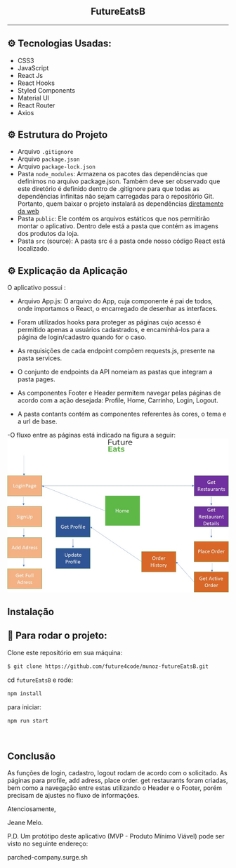 <h2 align="center">FutureEatsB</h2>
<hr/>


## ⚙️ Tecnologias Usadas:
- CSS3
- JavaScript 
- React Js 
- React Hooks
- Styled Components
- Material UI
- React Router
- Axios

## ⚙️ Estrutura do Projeto

- Arquivo `.gitignore`
- Arquivo `package.json`
- Arquivo `package-lock.json`
- Pasta `node_modules`: Armazena os pacotes das dependências que definimos no arquivo package.json. Também deve ser observado que este diretório é definido dentro de .gitignore para que todas as dependências infinitas não sejam carregadas para o repositório Git. Portanto, quem baixar o projeto instalará as dependências [diretamente da web](https://www.npmjs.com/)
- Pasta `public`: Ele contém os arquivos estáticos que nos permitirão montar o aplicativo. Dentro dele está a pasta que contém as imagens dos produtos da loja.
- Pasta `src` (source): A pasta src é a pasta onde nosso código React está localizado.

## ⚙️ Explicação da Aplicação

O aplicativo possui :

- Arquivo App.js:
O arquivo do App, cuja componente é pai de todos, onde importamos o React, o encarregado de desenhar as interfaces.

- Foram utilizados hooks para proteger as páginas cujo acesso é permitido apenas a usuários cadastrados, e encaminhá-los para a página de login/cadastro quando for o caso.

- As requisições de cada endpoint compõem requests.js, presente na pasta services.

- O conjunto de endpoints da API nomeiam as pastas que integram a pasta pages. 

- As componentes Footer e Header permitem navegar pelas páginas de acordo com a ação desejada: Profile, Home, Carrinho, Login, Logout.

- A pasta contants contém as componentes referentes às cores, o tema e a url de base.

-O fluxo entre as páginas está indicado na figura a seguir:
![](futureeatsbfluxo.jpg)


##  Instalação


## 🏁 Para rodar o projeto:

Clone este repositório em sua máquina:

```bash
$ git clone https://github.com/future4code/munoz-futureEatsB.git
```

cd `futureEatsB` e rode:

```bash
npm install
```

para iniciar:

```bash
npm run start
```


<br/>

##  Conclusão

As funções de login, cadastro, logout rodam de acordo com o solicitado. As páginas para profile, add adress, place order. get restaurants foram criadas, bem como a navegação entre estas utilizando o Header e o Footer, porém precisam de ajustes no fluxo de informações.


Atenciosamente,

Jeane Melo.


P.D. Um protótipo deste aplicativo (MVP - Produto Mínimo Viável) pode ser visto no seguinte endereço:

parched-company.surge.sh